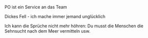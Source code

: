 PO ist ein Service an das Team

Dickes Fell - ich mache immer jemand unglücklich

Ich kann die Sprüche nicht mehr höhren: Du musst die Menschen die Sehnsucht nach dem Meer vermitteln usw.